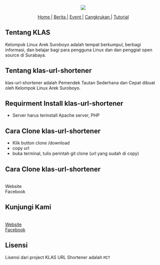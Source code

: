 <p align="center"><img src="https://i1.wp.com/klas.or.id/wp-content/uploads/2015/10/g4067.png"></p>

<p align="center">
<a href="https://klas.or.id">Home |</a>
<a href="https://klas.or.id/index.php/topik/berita/">Berita |</a>
<a href="https://klas.or.id/index.php/topik/events/">Event |</a>
<a href="https://klas.or.id/index.php/topik/events/cangkruan/">Cangkrukan |</a>
<a href="https://klas.or.id/index.php/topik/tutorial/">Tutorial</a>
</p>


## Tentang KLAS

Kelompok Linux Arek Suroboyo adalah tempat berkumpul, berbagi informasi, dan belajar bagi para pengguna Linux dan dan penggiat open source di Surabaya.

## Tentang klas-url-shortener

klas-url-shortener adalah Pemendek Tautan Sederhana dan Cepat dibuat oleh Kelompok Linux Arek Suroboyo.

## Requirment Install klas-url-shortener

<ul>
<li>Server harus terinstall Apache server, PHP</li>
</ul>

## Cara Clone klas-url-shortener

<ul>
<li>Klik button clone /download</li>
<li>copy url</li>
<li>buka terminal, tulis perintah git clone (url yang sudah di copy) </li>
</ul>

## Cara Clone klas-url-shortener

<ul style="list-style-type: none; display: inline;">
<li>Website</li>
<li>Facebook</li>
</ul>

## Kunjungi Kami

<ul style="list-style-type: none; display: inline;">
<li><a href="https://klas.or.id">Website</a></li>
<li><a href="https://www.facebook.com/kelompoklinuxareksuroboyo/">Facebook</a></li>
</ul>

## Lisensi
Lisensi dari project KLAS URL Shortener adalah `MIT`
